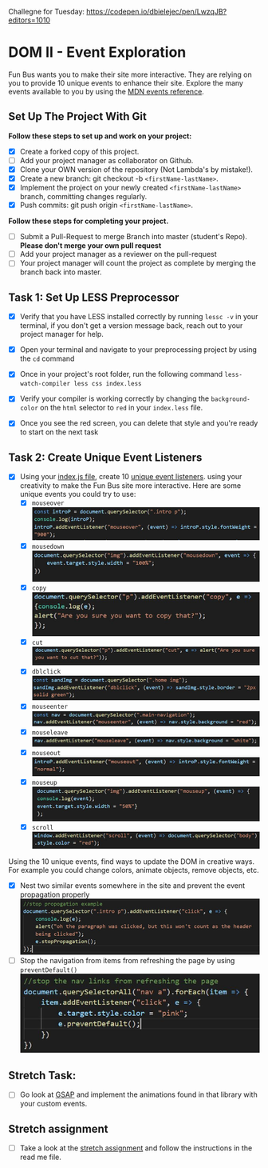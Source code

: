 Challegne for Tuesday:
https://codepen.io/dbielejec/pen/LwzqJB?editors=1010


# DOM II - Event Exploration

Fun Bus wants you to make their site more interactive. They are relying on you to provide 10 unique events to enhance their site. Explore the many events available to you by using the [MDN events reference](https://developer.mozilla.org/en-US/docs/Web/Events).

## Set Up The Project With Git

**Follow these steps to set up and work on your project:**

* [X] Create a forked copy of this project.
* [ ] Add your project manager as collaborator on Github.
* [X] Clone your OWN version of the repository (Not Lambda's by mistake!).
* [X] Create a new branch: git checkout -b `<firstName-lastName>`.
* [X] Implement the project on your newly created `<firstName-lastName>` branch, committing changes regularly.
* [X] Push commits: git push origin `<firstName-lastName>`.

**Follow these steps for completing your project.**

* [ ] Submit a Pull-Request to merge <firstName-lastName> Branch into master (student's  Repo). **Please don't merge your own pull request**
* [ ] Add your project manager as a reviewer on the pull-request
* [ ] Your project manager will count the project as complete by merging the branch back into master.

## Task 1: Set Up LESS Preprocessor

* [X] Verify that you have LESS installed correctly by running `lessc -v` in your terminal, if you don't get a version message back, reach out to your project manager for help.

* [X] Open your terminal and navigate to your preprocessing project by using the `cd` command

* [X] Once in your project's root folder, run the following command `less-watch-compiler less css index.less`

* [X] Verify your compiler is working correctly by changing the `background-color` on the `html` selector to `red` in your `index.less` file.

* [X] Once you see the red screen, you can delete that style and you're ready to start on the next task

## Task 2: Create Unique Event Listeners

* [X] Using your [index.js file](js/index.js), create 10 [unique event listeners](https://developer.mozilla.org/en-US/docs/Web/Events). using your creativity to make the Fun Bus site more interactive.  Here are some unique events you could try to use: 
	* [X] `mouseover`
	![mouseover](https://github.com/Devin-Bielejec/DOM-II/blob/Devin-Bielejec/img/mouseover.JPG)
	* [X] `mousedown`
	![mousedown](https://github.com/Devin-Bielejec/DOM-II/blob/Devin-Bielejec/img/mousedown.JPG)
	* [X] `copy`
	![copy](https://github.com/Devin-Bielejec/DOM-II/blob/Devin-Bielejec/img/copy.JPG)
	* [X] `cut`
	![cut](https://github.com/Devin-Bielejec/DOM-II/blob/Devin-Bielejec/img/cut.JPG)
	* [X] `dblclick`
	![dblclick](https://github.com/Devin-Bielejec/DOM-II/blob/Devin-Bielejec/img/dblclick.JPG)
	* [X] `mouseenter`
	![mouseenter](https://github.com/Devin-Bielejec/DOM-II/blob/Devin-Bielejec/img/mouseenter.JPG)
	* [X] `mouseleave`
	![mouseleave](https://github.com/Devin-Bielejec/DOM-II/blob/Devin-Bielejec/img/mouseleave.JPG)
	* [X] `mouseout`
	![mouseout](https://github.com/Devin-Bielejec/DOM-II/blob/Devin-Bielejec/img/mouseout.JPG)
	* [X] `mouseup`
	![mouseup](https://github.com/Devin-Bielejec/DOM-II/blob/Devin-Bielejec/img/mouseup.JPG)
	* [X] `scroll`
	![scroll](https://github.com/Devin-Bielejec/DOM-II/blob/Devin-Bielejec/img/scroll.JPG)

Using the 10 unique events, find ways to update the DOM in creative ways. For example you could change colors, animate objects, remove objects, etc.

* [X] Nest two similar events somewhere in the site and prevent the event propagation properly
![Stop Propagation](https://github.com/Devin-Bielejec/DOM-II/blob/Devin-Bielejec/img/stopPropagation.JPG)
* [ ] Stop the navigation from items from refreshing the page by using `preventDefault()`
![Prevent Default](https://github.com/Devin-Bielejec/DOM-II/blob/Devin-Bielejec/img/preventDefault.JPG)

## Stretch Task:

* [ ] Go look at [GSAP](https://greensock.com/) and implement the animations found in that library with your custom events.

## Stretch assignment

* [ ] Take a look at the [stretch assignment](stretch-assignment) and follow the instructions in the read me file.